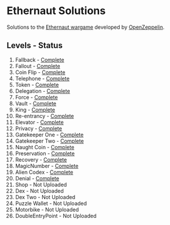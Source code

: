 # Ethernaut Solutions
Solutions to the [Ethernaut wargame](https://ethernaut.openzeppelin.com/) developed by [OpenZeppelin](https://openzeppelin.com/).

## Levels - Status
1. Fallback - [Complete](https://github.com/mattfaltyn/Ethernaut-Solutions/blob/main/solutions/levels%201-9/level-1.md)
2. Fallout - [Complete](https://github.com/mattfaltyn/Ethernaut-Solutions/blob/main/solutions/levels%201-9/level-2.md)
3. Coin Flip - [Complete](https://github.com/mattfaltyn/Ethernaut-Solutions/blob/main/solutions/levels%201-9/level-3.md)
4. Telephone - [Complete](https://github.com/mattfaltyn/Ethernaut-Solutions/blob/main/solutions/levels%201-9/level-4.md)
5. Token - [Complete](https://github.com/mattfaltyn/Ethernaut-Solutions/blob/main/solutions/levels%201-9/level-5.md) 
6. Delegation - [Complete](https://github.com/mattfaltyn/Ethernaut-Solutions/blob/main/solutions/levels%201-9/level-6.md) 
7. Force - [Complete](https://github.com/mattfaltyn/Ethernaut-Solutions/blob/main/solutions/levels%201-9/level-7.md)
8. Vault - [Complete](https://github.com/mattfaltyn/Ethernaut-Solutions/blob/main/solutions/levels%201-9/level-8.md)
9. King  - [Complete](https://github.com/mattfaltyn/Ethernaut-Solutions/blob/main/solutions/levels%201-9/level-9.md)
10. Re-entrancy  - [Complete](https://github.com/mattfaltyn/Ethernaut-Solutions/blob/main/solutions/levels%2010-19/level-10.md)
11. Elevator - [Complete](https://github.com/mattfaltyn/Ethernaut-Solutions/blob/main/solutions/levels%2010-19/level-11.md)
12. Privacy - [Complete](https://github.com/mattfaltyn/Ethernaut-Solutions/blob/main/solutions/levels%2010-19/level-12.md)
13. Gatekeeper One - [Complete](https://github.com/mattfaltyn/Ethernaut-Solutions/blob/main/solutions/levels%2010-19/level-13.md)
14. Gatekeeper Two - [Complete](https://github.com/mattfaltyn/Ethernaut-Solutions/blob/main/solutions/levels%2010-19/level-14.md)
15. Naught Coin - [Complete](https://github.com/mattfaltyn/Ethernaut-Solutions/blob/main/solutions/levels%2010-19/level-15.md)
16. Preservation - [Complete](https://github.com/mattfaltyn/Ethernaut-Solutions/blob/main/solutions/levels%2010-19/level-16.md)
17. Recovery - [Complete](https://github.com/mattfaltyn/Ethernaut-Solutions/blob/main/solutions/levels%2010-19/level-17.md)
18. MagicNumber - [Complete](https://github.com/mattfaltyn/Ethernaut-Solutions/blob/main/solutions/levels%2010-19/level-18.md)
19. Alien Codex - [Complete](https://github.com/mattfaltyn/Ethernaut-Solutions/blob/main/solutions/levels%2010-19/level-19.md)
20. Denial - [Complete](https://github.com/mattfaltyn/Ethernaut-Solutions/blob/main/solutions/levels%2020-29/level-20.md)
21. Shop - Not Uploaded
22. Dex - Not Uploaded
23. Dex Two - Not Uploaded
24. Puzzle Wallet - Not Uploaded
25. Motorbike - Not Uploaded
26. DoubleEntryPoint - Not Uploaded
